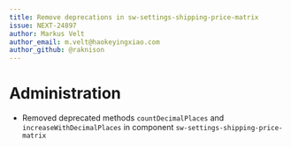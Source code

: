 ```yaml
---
title: Remove deprecations in sw-settings-shipping-price-matrix
issue: NEXT-24897
author: Markus Velt
author_email: m.velt@haokeyingxiao.com
author_github: @raknison
---
```

# Administration
* Removed deprecated methods `countDecimalPlaces` and `increaseWithDecimalPlaces` in component `sw-settings-shipping-price-matrix`
